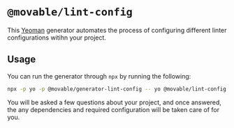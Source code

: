 # `@movable/lint-config`

This [Yeoman](https://yeoman.io) generator automates the process of configuring different linter configurations witihn your project.

## Usage

You can run the generator through `npx` by running the following:

```bash
npx -p yo -p @movable/generator-lint-config -- yo @movable/lint-config
```

You will be asked a few questions about your project, and once answered, the any dependencies and required configuration will be taken care of for you.
